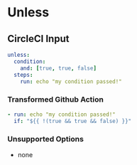 # Unless

## CircleCI Input

```yaml
unless:
  condition:
    and: [true, true, false]
  steps:
    run: echo "my condition passed!"
```

### Transformed Github Action

```yaml
- run: echo "my condition passed!"
  if: "${{ !(true && true && false) }}"
```

### Unsupported Options

- none
